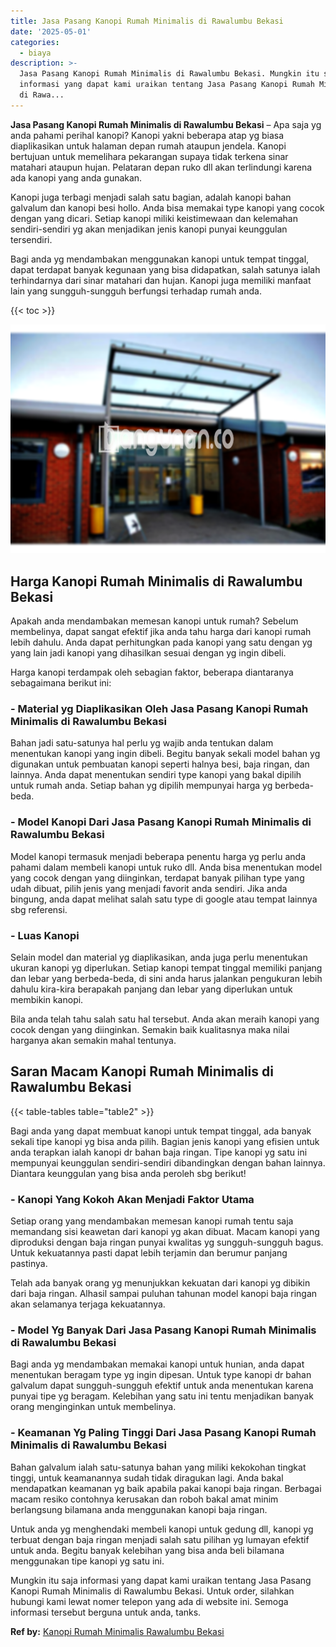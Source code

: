 ```yaml
---
title: Jasa Pasang Kanopi Rumah Minimalis di Rawalumbu Bekasi
date: '2025-05-01'
categories:
  - biaya
description: >-
  Jasa Pasang Kanopi Rumah Minimalis di Rawalumbu Bekasi. Mungkin itu saja
  informasi yang dapat kami uraikan tentang Jasa Pasang Kanopi Rumah Minimalis
  di Rawa...
---
```


**Jasa Pasang Kanopi Rumah Minimalis di Rawalumbu Bekasi** – Apa saja yg anda pahami perihal kanopi? Kanopi yakni beberapa atap yg biasa diaplikasikan untuk halaman depan rumah ataupun jendela. Kanopi bertujuan untuk memelihara pekarangan supaya tidak terkena sinar matahari ataupun hujan. Pelataran depan ruko dll akan terlindungi karena ada kanopi yang anda gunakan.

Kanopi juga terbagi menjadi salah satu bagian, adalah kanopi bahan galvalum dan kanopi besi hollo. Anda bisa memakai type kanopi yang cocok dengan yang dicari. Setiap kanopi miliki keistimewaan dan kelemahan sendiri-sendiri yg akan menjadikan jenis kanopi punyai keunggulan tersendiri.

Bagi anda yg mendambakan menggunakan kanopi untuk tempat tinggal, dapat terdapat banyak kegunaan yang bisa didapatkan, salah satunya ialah terhindarnya dari sinar matahari dan hujan. Kanopi juga memiliki manfaat lain yang sungguh-sungguh berfungsi terhadap rumah anda.

{{< toc >}}

![Jasa Pasang Kanopi Rumah Minimalis di Rawalumbu Bekasi](/images/harga-kanopi-minimalis-39.png)

## Harga Kanopi Rumah Minimalis di Rawalumbu Bekasi

Apakah anda mendambakan memesan kanopi untuk rumah? Sebelum membelinya, dapat sangat efektif jika anda tahu harga dari kanopi rumah lebih dahulu. Anda dapat perhitungkan pada kanopi yang satu dengan yg yang lain jadi kanopi yang dihasilkan sesuai dengan yg ingin dibeli.

Harga kanopi terdampak oleh sebagian faktor, beberapa diantaranya sebagaimana berikut ini:

### \- Material yg Diaplikasikan Oleh Jasa Pasang Kanopi Rumah Minimalis di Rawalumbu Bekasi

Bahan jadi satu-satunya hal perlu yg wajib anda tentukan dalam menentukan kanopi yang ingin dibeli. Begitu banyak sekali model bahan yg digunakan untuk pembuatan kanopi seperti halnya besi, baja ringan, dan lainnya. Anda dapat menentukan sendiri type kanopi yang bakal dipilih untuk rumah anda. Setiap bahan yg dipilih mempunyai harga yg berbeda-beda.

### \- Model Kanopi Dari Jasa Pasang Kanopi Rumah Minimalis di Rawalumbu Bekasi

Model kanopi termasuk menjadi beberapa penentu harga yg perlu anda pahami dalam membeli kanopi untuk ruko dll. Anda bisa menentukan model yang cocok dengan yang diinginkan, terdapat banyak pilihan type yang udah dibuat, pilih jenis yang menjadi favorit anda sendiri. Jika anda bingung, anda dapat melihat salah satu type di google atau tempat lainnya sbg referensi.

### \- Luas Kanopi

Selain model dan material yg diaplikasikan, anda juga perlu menentukan ukuran kanopi yg diperlukan. Setiap kanopi tempat tinggal memiliki panjang dan lebar yang berbeda-beda, di sini anda harus jalankan pengukuran lebih dahulu kira-kira berapakah panjang dan lebar yang diperlukan untuk membikin kanopi.

Bila anda telah tahu salah satu hal tersebut. Anda akan meraih kanopi yang cocok dengan yang diinginkan. Semakin baik kualitasnya maka nilai harganya akan semakin mahal tentunya.

## Saran Macam Kanopi Rumah Minimalis di Rawalumbu Bekasi

{{< table-tables table="table2" >}}

Bagi anda yang dapat membuat kanopi untuk tempat tinggal, ada banyak sekali tipe kanopi yg bisa anda pilih. Bagian jenis kanopi yang efisien untuk anda terapkan ialah kanopi dr bahan baja ringan. Tipe kanopi yg satu ini mempunyai keunggulan sendiri-sendiri dibandingkan dengan bahan lainnya. Diantara keunggulan yang bisa anda peroleh sbg berikut!

### \- Kanopi Yang Kokoh Akan Menjadi Faktor Utama

Setiap orang yang mendambakan memesan kanopi rumah tentu saja memandang sisi keawetan dari kanopi yg akan dibuat. Macam kanopi yang diproduksi dengan baja ringan punyai kwalitas yg sungguh-sungguh bagus. Untuk kekuatannya pasti dapat lebih terjamin dan berumur panjang pastinya.

Telah ada banyak orang yg menunjukkan kekuatan dari kanopi yg dibikin dari baja ringan. Alhasil sampai puluhan tahunan model kanopi baja ringan akan selamanya terjaga kekuatannya.

### \- Model Yg Banyak Dari Jasa Pasang Kanopi Rumah Minimalis di Rawalumbu Bekasi

Bagi anda yg mendambakan memakai kanopi untuk hunian, anda dapat menentukan beragam type yg ingin dipesan. Untuk type kanopi dr bahan galvalum dapat sungguh-sungguh efektif untuk anda menentukan karena punyai tipe yg beragam. Kelebihan yang satu ini tentu menjadikan banyak orang menginginkan untuk membelinya.

### \- Keamanan Yg Paling Tinggi Dari Jasa Pasang Kanopi Rumah Minimalis di Rawalumbu Bekasi

Bahan galvalum ialah satu-satunya bahan yang miliki kekokohan tingkat tinggi, untuk keamanannya sudah tidak diragukan lagi. Anda bakal mendapatkan keamanan yg baik apabila pakai kanopi baja ringan. Berbagai macam resiko contohnya kerusakan dan roboh bakal amat minim berlangsung bilamana anda menggunakan kanopi baja ringan.

Untuk anda yg menghendaki membeli kanopi untuk gedung dll, kanopi yg terbuat dengan baja ringan menjadi salah satu pilihan yg lumayan efektif untuk anda. Begitu banyak kelebihan yang bisa anda beli bilamana menggunakan tipe kanopi yg satu ini.

Mungkin itu saja informasi yang dapat kami uraikan tentang Jasa Pasang Kanopi Rumah Minimalis di Rawalumbu Bekasi. Untuk order, silahkan hubungi kami lewat nomer telepon yang ada di website ini. Semoga informasi tersebut berguna untuk anda, tanks.

**Ref by:**  [Kanopi Rumah Minimalis Rawalumbu Bekasi](https://id.wikipedia.org/wiki/Kanopi)
